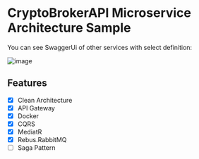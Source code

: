 # CryptoBrokerAPI Microservice Architecture Sample

You can see SwaggerUi of other services with select definition:

![image](https://github.com/iBener/CryptoBrokerApi/assets/5037744/42f6139f-0ff7-4668-9859-2f8b21ccc8c0)


## Features

- [x] Clean Architecture
- [x] API Gateway
- [x] Docker
- [x] CQRS
- [x] MediatR
- [x] Rebus.RabbitMQ
- [ ] Saga Pattern
